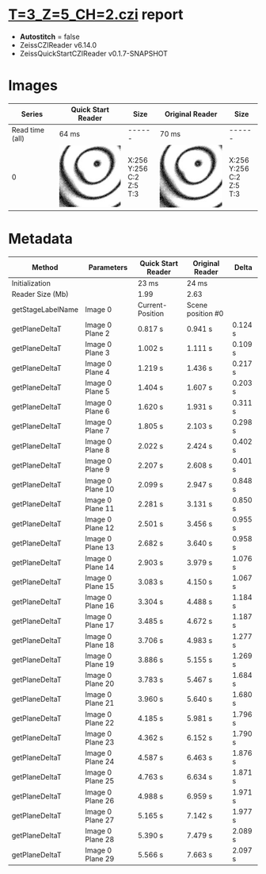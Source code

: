 # [T=3_Z=5_CH=2.czi](https://zenodo.org/record/7015307/files/T%3D3_Z%3D5_CH%3D2.czi) report
 - **Autostitch** = false
 - ZeissCZIReader v6.14.0
 - ZeissQuickStartCZIReader v0.1.7-SNAPSHOT

# Images 

| Series            | Quick Start Reader | Size | Original Reader | Size |
|-------------------|--------------------|------|-----------------|------|
| Read time (all)   |64 ms|------|70 ms|------|
|0|![T=3_Z=5_CH=2.quick_true.flat_true.stitch_false.series_0.jpg](T=3_Z=5_CH=2/T=3_Z=5_CH=2.quick_true.flat_true.stitch_false.series_0.jpg)|X:256<br>Y:256<br>C:2<br>Z:5<br>T:3|![T=3_Z=5_CH=2.quick_false.flat_true.stitch_false.series_0.jpg](T=3_Z=5_CH=2/T=3_Z=5_CH=2.quick_false.flat_true.stitch_false.series_0.jpg)|X:256<br>Y:256<br>C:2<br>Z:5<br>T:3|

# Metadata

|  Method            | Parameters       | Quick Start Reader | Original Reader | Delta  |
| -------------------|------------------|--------------------|-----------------|------- |
| Initialization     |                  |23 ms|24 ms|        |
| Reader Size (Mb)     |                  |1.99|2.63|        |
| getStageLabelName| Image 0 | Current-Position| Scene position #0| |
| getPlaneDeltaT| Image 0 Plane 2 |  0.817 s |  0.941 s | 0.124 s |
| getPlaneDeltaT| Image 0 Plane 3 |  1.002 s |  1.111 s | 0.109 s |
| getPlaneDeltaT| Image 0 Plane 4 |  1.219 s |  1.436 s | 0.217 s |
| getPlaneDeltaT| Image 0 Plane 5 |  1.404 s |  1.607 s | 0.203 s |
| getPlaneDeltaT| Image 0 Plane 6 |  1.620 s |  1.931 s | 0.311 s |
| getPlaneDeltaT| Image 0 Plane 7 |  1.805 s |  2.103 s | 0.298 s |
| getPlaneDeltaT| Image 0 Plane 8 |  2.022 s |  2.424 s | 0.402 s |
| getPlaneDeltaT| Image 0 Plane 9 |  2.207 s |  2.608 s | 0.401 s |
| getPlaneDeltaT| Image 0 Plane 10 |  2.099 s |  2.947 s | 0.848 s |
| getPlaneDeltaT| Image 0 Plane 11 |  2.281 s |  3.131 s | 0.850 s |
| getPlaneDeltaT| Image 0 Plane 12 |  2.501 s |  3.456 s | 0.955 s |
| getPlaneDeltaT| Image 0 Plane 13 |  2.682 s |  3.640 s | 0.958 s |
| getPlaneDeltaT| Image 0 Plane 14 |  2.903 s |  3.979 s | 1.076 s |
| getPlaneDeltaT| Image 0 Plane 15 |  3.083 s |  4.150 s | 1.067 s |
| getPlaneDeltaT| Image 0 Plane 16 |  3.304 s |  4.488 s | 1.184 s |
| getPlaneDeltaT| Image 0 Plane 17 |  3.485 s |  4.672 s | 1.187 s |
| getPlaneDeltaT| Image 0 Plane 18 |  3.706 s |  4.983 s | 1.277 s |
| getPlaneDeltaT| Image 0 Plane 19 |  3.886 s |  5.155 s | 1.269 s |
| getPlaneDeltaT| Image 0 Plane 20 |  3.783 s |  5.467 s | 1.684 s |
| getPlaneDeltaT| Image 0 Plane 21 |  3.960 s |  5.640 s | 1.680 s |
| getPlaneDeltaT| Image 0 Plane 22 |  4.185 s |  5.981 s | 1.796 s |
| getPlaneDeltaT| Image 0 Plane 23 |  4.362 s |  6.152 s | 1.790 s |
| getPlaneDeltaT| Image 0 Plane 24 |  4.587 s |  6.463 s | 1.876 s |
| getPlaneDeltaT| Image 0 Plane 25 |  4.763 s |  6.634 s | 1.871 s |
| getPlaneDeltaT| Image 0 Plane 26 |  4.988 s |  6.959 s | 1.971 s |
| getPlaneDeltaT| Image 0 Plane 27 |  5.165 s |  7.142 s | 1.977 s |
| getPlaneDeltaT| Image 0 Plane 28 |  5.390 s |  7.479 s | 2.089 s |
| getPlaneDeltaT| Image 0 Plane 29 |  5.566 s |  7.663 s | 2.097 s |
